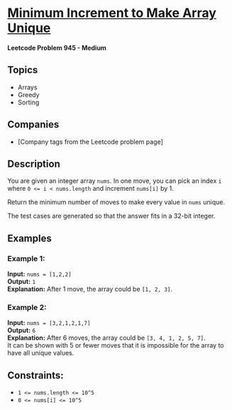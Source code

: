 # [Minimum Increment to Make Array Unique](https://leetcode.com/problems/minimum-increment-to-make-array-unique/description/?envType=daily-question&envId=2024-06-14)
**Leetcode Problem 945 - Medium**

## Topics
- Arrays
- Greedy
- Sorting

## Companies
- [Company tags from the Leetcode problem page]

## Description
You are given an integer array `nums`. In one move, you can pick an index `i` where `0 <= i < nums.length` and increment `nums[i]` by 1.

Return the minimum number of moves to make every value in `nums` unique.

The test cases are generated so that the answer fits in a 32-bit integer.

## Examples

### Example 1:
**Input:** `nums = [1,2,2]`  
**Output:** `1`  
**Explanation:** After 1 move, the array could be `[1, 2, 3]`.

### Example 2:
**Input:** `nums = [3,2,1,2,1,7]`  
**Output:** `6`  
**Explanation:** After 6 moves, the array could be `[3, 4, 1, 2, 5, 7]`.  
It can be shown with 5 or fewer moves that it is impossible for the array to have all unique values.

## Constraints:
- `1 <= nums.length <= 10^5`
- `0 <= nums[i] <= 10^5`